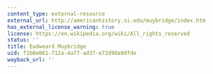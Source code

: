 ```yaml
---
content_type: external-resource
external_url: http://americanhistory.si.edu/muybridge/index.htm
has_external_license_warning: true
license: https://en.wikipedia.org/wiki/All_rights_reserved
status: ''
title: Eadweard Muybridge
uid: f1b0e061-712a-4a77-ad37-e72d90a9dfde
wayback_url: ''
---
```

